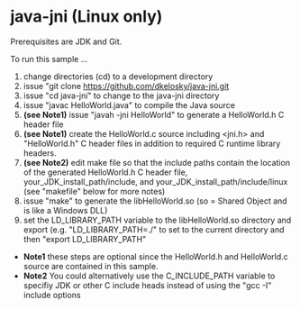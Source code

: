# java-jni (Linux only)

Prerequisites are JDK and Git.

To run this sample ...

1. change directories (cd) to a development directory
2. issue "git clone https://github.com/dkelosky/java-jni.git
3. issue "cd java-jni" to change to the java-jni directory
4. issue "javac HelloWorld.java" to compile the Java source
5. **(see Note1)** issue "javah -jni HelloWorld" to generate a HelloWorld.h C header file
6. **(see Note1)** create the HelloWorld.c source including <jni.h> and "HelloWorld.h" C header files in addition to required C runtime library headers.
7. **(see Note2)** edit make file so that the include paths contain the location of the generated HelloWorld.h C header file, your_JDK_install_path/include, and your_JDK_install_path/include/linux (see "makefile" below for more notes)
8. issue "make" to generate the libHelloWorld.so (so = Shared Object and is like a Windows DLL)
9. set the LD_LIBRARY_PATH variable to the libHelloWorld.so directory and export 
  (e.g. "LD_LIBRARY_PATH=./" to set to the current directory and then "export LD_LIBRARY_PATH"

* **Note1** these steps are optional since the HelloWorld.h and HelloWorld.c source are contained in this sample.
* **Note2** You could alternatively use the C_INCLUDE_PATH variable to specifiy JDK or other C include heads instead of using the "gcc -I" include options
